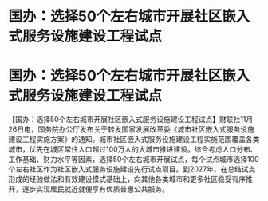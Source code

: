 # 国办：选择50个左右城市开展社区嵌入式服务设施建设工程试点

# 国办：选择50个左右城市开展社区嵌入式服务设施建设工程试点

【国办：选择50个左右城市开展社区嵌入式服务设施建设工程试点】财联社11月26日电，国务院办公厅发布关于转发国家发展改革委《城市社区嵌入式服务设施建设工程实施方案》的通知。城市社区嵌入式服务设施建设工程实施范围覆盖各类城市，优先在城区常住人口超过100万人的大城市推进建设。综合考虑人口分布、工作基础、财力水平等因素，选择50个左右城市开展试点，每个试点城市选择100个左右社区作为社区嵌入式服务设施建设先行试点项目。到2027年，在总结试点形成的经验做法和有效建设模式基础上，向其他各类城市和更多社区稳妥有序推开，逐步实现居民就近就便享有优质普惠公共服务。

